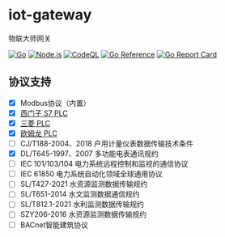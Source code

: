 # iot-gateway
物联大师网关

[![Go](https://github.com/zgwit/iot-gateway/actions/workflows/go.yml/badge.svg)](https://github.com/zgwit/iot-gateway/actions/workflows/go.yml)
[![Node.js](https://github.com/zgwit/iot-gateway/actions/workflows/node.js.yml/badge.svg)](https://github.com/zgwit/iot-gateway/actions/workflows/node.js.yml)
[![CodeQL](https://github.com/zgwit/iot-gateway/actions/workflows/codeql.yml/badge.svg)](https://github.com/zgwit/iot-gateway/actions/workflows/codeql.yml)
[![Go Reference](https://pkg.go.dev/badge/github.com/zgwit/iot-gateway.svg)](https://pkg.go.dev/github.com/zgwit/iot-gateway)
[![Go Report Card](https://goreportcard.com/badge/github.com/zgwit/iot-gateway)](https://goreportcard.com/report/github.com/zgwit/iot-gateway)


## 协议支持

- [x] Modbus协议（内置）
- [x] [西门子 S7 PLC](https://github.com/iot-master-contrib/s7)
- [x] [三菱 PLC](https://github.com/iot-master-contrib/melsec)
- [x] [欧姆龙 PLC](https://github.com/iot-gateway-contrib/fins)
- [ ] CJ/T188-2004、2018 户用计量仪表数据传输技术条件
- [x] DL/T645-1997、2007 多功能电表通讯规约
- [ ] IEC 101/103/104 电力系统远程控制和监视的通信协议
- [ ] IEC 61850 电力系统自动化领域全球通用协议
- [ ] SL/T427-2021 水资源监测数据传输规约
- [ ] SL/T651-2014 水文监测数据通信规约
- [ ] SL/T812.1-2021 水利监测数据传输规约
- [ ] SZY206-2016 水资源监测数据传输规约
- [ ] BACnet智能建筑协议
